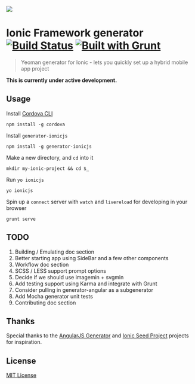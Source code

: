 ![](http://i.imgur.com/BGrt2QK.png)

# Ionic Framework generator [![Build Status](https://api.travis-ci.org/diegonetto/generator-ionic.png?branch=master)](https://travis-ci.org/diegonetto/generator-ionic) [![Built with Grunt](https://cdn.gruntjs.com/builtwith.png)](http://gruntjs.com/)

> Yeoman generator for Ionic - lets you quickly set up a hybrid mobile app project

**This is currently under active development.**

## Usage
Install [Cordova CLI](http://cordova.apache.org/docs/en/3.0.0/guide_cli_index.md.html)
```
npm install -g cordova
```

Install `generator-ionicjs`
```
npm install -g generator-ionicjs
```

Make a new directory, and `cd` into it
```
mkdir my-ionic-project && cd $_
```

Run `yo ionicjs`
```
yo ionicjs
```

Spin up a `connect` server with `watch` and `livereload` for developing in your browser
```
grunt serve
```

## TODO
1. Building / Emulating doc section
2. Better starting app using SideBar and a few other components
3. Workflow doc section
4. SCSS / LESS support prompt options
5. Decide if we should use imagemin + svgmin
6. Add testing support using Karma and integrate with Grunt
7. Consider pulling in generator-angular as a subgenerator
8. Add Mocha generator unit tests
9. Contributing doc section

## Thanks
Special thanks to the [AngularJS Generator](https://github.com/yeoman/generator-angular) and [Ionic Seed Project](https://github.com/driftyco/ionic-angular-cordova-seed) projects for inspiration.

## License

[MIT License](http://en.wikipedia.org/wiki/MIT_License)
